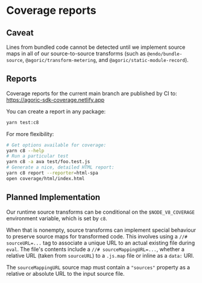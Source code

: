 # Coverage reports

## Caveat

Lines from bundled code cannot be detected until we implement source maps in all of our
source-to-source transforms (such as `@endo/bundle-source`,
`@agoric/transform-metering`, and `@agoric/static-module-record`).

## Reports

Coverage reports for the current main branch are
published by CI to: https://agoric-sdk-coverage.netlify.app

You can create a report in any package:

```sh
yarn test:c8
```

For more flexibility:
```sh
# Get options available for coverage:
yarn c8 --help
# Run a particular test
yarn c8 -a ava test/foo.test.js
# Generate a nice, detailed HTML report:
yarn c8 report --reporter=html-spa
open coverage/html/index.html
```

## Planned Implementation

Our runtime source transforms can be conditional on the `$NODE_V8_COVERAGE`
environment variable, which is set by `c8`.

When that is nonempty, source transforms can implement special behaviour to
preserve source maps for transformed code.  This involves using a `//#
sourceURL=...` tag to associate a unique URL to an actual existing file during
`eval`.  The file's contents include a `//# sourceMappingURL=...`, whether a
relative URL (taken from `sourceURL`) to a `.js.map` file or inline as a `data:`
URI.


The `sourceMappingURL` source map must contain a `"sources"` property as a
relative or absolute URL to the input source file.
